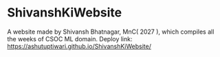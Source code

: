 # ShivanshKiWebsite
A website made by Shivansh Bhatnagar, MnC( 2027 ), which compiles all the weeks of CSOC ML domain.
Deploy link: https://ashutuptiwari.github.io/ShivanshKiWebsite/
